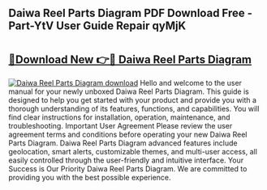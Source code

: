 ## Daiwa Reel Parts Diagram PDF Download Free - Part-YtV User Guide Repair qyMjK

# <h2><a href="http://dfs8edj.blite.top/?on=Daiwa+Reel+Parts+Diagram">🔗Download New 👉🔴 Daiwa Reel Parts Diagram</a></h2>

[![Daiwa Reel Parts Diagram download](https://i.imgur.com/lujVjoI.png)](http://dfs8edj.blite.top/?on=Daiwa+Reel+Parts+Diagram)
Hello and welcome to the user manual for your newly unboxed Daiwa Reel Parts Diagram. This guide is designed to help you get started with your product and provide you with a thorough understanding of its features, functions, and capabilities. You will find clear instructions for installation, operation, maintenance, and troubleshooting. Important User Agreement Please review the user agreement terms and conditions before operating your new Daiwa Reel Parts Diagram. Daiwa Reel Parts Diagram advanced features include geolocation, smart alerts, customizable themes, and multi-user access, all easily controlled through the user-friendly and intuitive interface. Your Success is Our Priority Daiwa Reel Parts Diagram. We are committed to providing you with the best possible experience.
